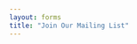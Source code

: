 ```yaml
---
layout: forms
title: "Join Our Mailing List"
---
```



<link href='https://actionnetwork.org/css/style-embed-whitelabel-v3.css' rel='stylesheet' type='text/css' /><script src='https://actionnetwork.org/widgets/v5/form/join-mailing-list-4?format=js&source=widget'></script><div id='can-form-area-join-mailing-list-4' style='width: 100%'><!-- this div is the target for our HTML insertion --></div>

